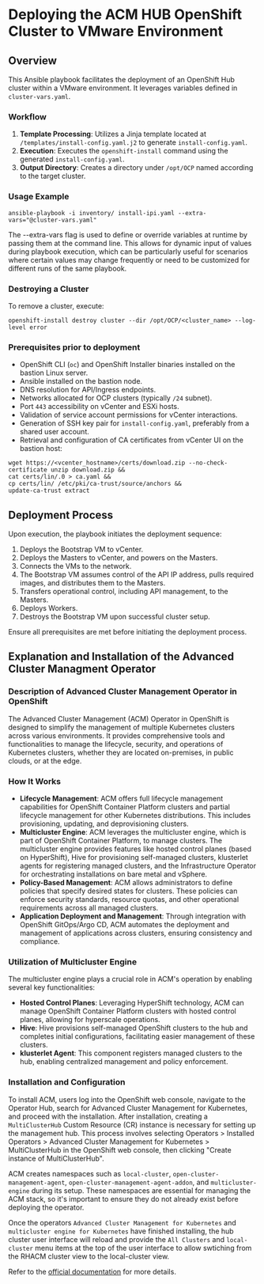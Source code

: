 # Deploying the ACM HUB OpenShift Cluster to VMware Environment

## Overview

This Ansible playbook facilitates the deployment of an OpenShift Hub cluster within a VMware environment. It leverages variables defined in `cluster-vars.yaml`.

### Workflow

1. **Template Processing**: Utilizes a Jinja template located at `/templates/install-config.yaml.j2` to generate `install-config.yaml`.
2. **Execution**: Executes the `openshift-install` command using the generated `install-config.yaml`.
3. **Output Directory**: Creates a directory under `/opt/OCP` named according to the target cluster.

### Usage Example
``` 
ansible-playbook -i inventory/ install-ipi.yaml --extra-vars="@cluster-vars.yaml"

```

The --extra-vars flag is used to define or override variables at runtime by passing them at the command line. This allows for dynamic input of values during playbook execution, which can be particularly useful for scenarios where certain values may change frequently or need to be customized for different runs of the same playbook.  


### Destroying a Cluster

To remove a cluster, execute:
```
openshift-install destroy cluster --dir /opt/OCP/<cluster_name> --log-level error

```

### Prerequisites prior to deployment

- OpenShift CLI (`oc`) and OpenShift Installer binaries installed on the bastion Linux server.
- Ansible installed on the bastion node.
- DNS resolution for API/Ingress endpoints.
- Networks allocated for OCP clusters (typically `/24` subnet).
- Port `443` accessibility on vCenter and ESXi hosts.
- Validation of service account permissions for vCenter interactions.
- Generation of SSH key pair for `install-config.yaml`, preferably from a shared user account.
- Retrieval and configuration of CA certificates from vCenter UI on the bastion host:

```
wget https://<vcenter_hostname>/certs/download.zip --no-check-certificate unzip download.zip &&
cat certs/lin/.0 > ca.yaml &&
cp certs/lin/ /etc/pki/ca-trust/source/anchors &&
update-ca-trust extract
```


## Deployment Process

Upon execution, the playbook initiates the deployment sequence:

1. Deploys the Bootstrap VM to vCenter.
2. Deploys the Masters to vCenter, and powers on the Masters.
3. Connects the VMs to the network.
4. The Bootstrap VM assumes control of the API IP address, pulls required images, and distributes them to the Masters.
5. Transfers operational control, including API management, to the Masters.
6. Deploys Workers.
7. Destroys the Bootstrap VM upon successful cluster setup.

Ensure all prerequisites are met before initiating the deployment process.


## Explanation and Installation of the Advanced Cluster Managment Operator

### Description of Advanced Cluster Management Operator in OpenShift

The Advanced Cluster Management (ACM) Operator in OpenShift is designed to simplify the management of multiple Kubernetes clusters across various environments. It provides comprehensive tools and functionalities to manage the lifecycle, security, and operations of Kubernetes clusters, whether they are located on-premises, in public clouds, or at the edge.

### How It Works

- **Lifecycle Management**: ACM offers full lifecycle management capabilities for OpenShift Container Platform clusters and partial lifecycle management for other Kubernetes distributions. This includes provisioning, updating, and deprovisioning clusters.
- **Multicluster Engine**: ACM leverages the multicluster engine, which is part of OpenShift Container Platform, to manage clusters. The multicluster engine provides features like hosted control planes (based on HyperShift), Hive for provisioning self-managed clusters, klusterlet agents for registering managed clusters, and the Infrastructure Operator for orchestrating installations on bare metal and vSphere.
- **Policy-Based Management**: ACM allows administrators to define policies that specify desired states for clusters. These policies can enforce security standards, resource quotas, and other operational requirements across all managed clusters.
- **Application Deployment and Management**: Through integration with OpenShift GitOps/Argo CD, ACM automates the deployment and management of applications across clusters, ensuring consistency and compliance.

### Utilization of Multicluster Engine

The multicluster engine plays a crucial role in ACM's operation by enabling several key functionalities:

- **Hosted Control Planes**: Leveraging HyperShift technology, ACM can manage OpenShift Container Platform clusters with hosted control planes, allowing for hyperscale operations.
- **Hive**: Hive provisions self-managed OpenShift clusters to the hub and completes initial configurations, facilitating easier management of these clusters.
- **klusterlet Agent**: This component registers managed clusters to the hub, enabling centralized management and policy enforcement.

### Installation and Configuration

To install ACM, users log into the OpenShift web console, navigate to the Operator Hub, search for Advanced Cluster Management for Kubernetes, and proceed with the installation. After installation, creating a `MultiClusterHub` Custom Resource (CR) instance is necessary for setting up the management hub. This process involves selecting Operators > Installed Operators > Advanced Cluster Management for Kubernetes > MultiClusterHub in the OpenShift web console, then clicking "Create instance of MultiClusterHub".

ACM creates namespaces such as `local-cluster`, `open-cluster-management-agent`, `open-cluster-management-agent-addon`, and `multicluster-engine` during its setup. These namespaces are essential for managing the ACM stack, so it's important to ensure they do not already exist before deploying the operator.

Once the operators `Advanced Cluster Management for Kubernetes` and `multicluster engine for Kubernetes` have finished installing, the hub cluster user interface will reload and provide the `All Clusters` and `local-cluster` menu items at the top of the user interface to allow swtiching from the RHACM cluster view to the local-cluster view. 

Refer to the [official documentation](https://docs.redhat.com/en/documentation/red_hat_advanced_cluster_management_for_kubernetes/2.9/html/install/index) for more details.  
